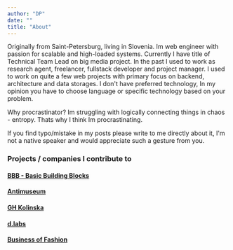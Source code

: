 ```yaml
---
author: "DP"
date: ""
title: "About"
---
```


Originally from Saint-Petersburg, living in Slovenia. 
Im web engineer with passion for scalable and high-loaded systems. Currently I have title of Technical Team Lead on big media project. 
In the past I used to work as research agent, freelancer, fullstack developer and project manager.
I used to work on quite a few web projects with primary focus on backend, architecture and data storages.
I don't have preferred technology, In my opinion you have to choose language or specific technology based on your problem. 

Why procrastinator? Im struggling with logically connecting things in chaos - entropy. 
Thats why I think Im procrastinating.

If you find typo/mistake in my posts please write to me directly about it, I'm not a native speaker and would appreciate such a gesture from you. 

### Projects / companies I contribute to

#### [BBB - Basic Building Blocks](https://basicbb.com)

#### [Antimuseum](http://www.antimuseum.org/en)

#### [GH Kolinska](https://ghkolinska.si/)

#### [d.labs](https://www.dlabs.io/)

#### [Business of Fashion](https://www.businessoffashion.com/)